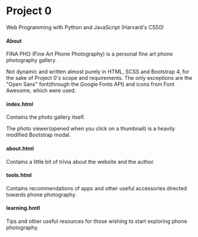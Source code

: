 # Project 0

Web Programming with Python and JavaScript (Harvard's CS50)

#### About
FINA PHO (Fine Art Phone Photography) is a personal fine art phone photography gallery.

Not dynamic and written almost purely in HTML, SCSS and Bootstrap 4, for the sake of Project 0's scope and requirements. The only exceptions are the "Open Sans" font(through the Google Fonts API) and icons from Font Awesome, which were used.

#### index.html
Contains the photo gallery itself.

The photo viewer(opened when you click on a thumbnail) is a heavily modified Bootstrap modal.

#### about.html
Contains a little bit of trivia about the website and the author.

#### tools.html
Contains recommendations of apps and other useful accessories directed towards phone photography.

#### learning.hmtl
Tips and other useful resources for those wishing to start exploring phone photography.
